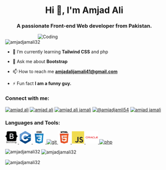 <h1 align="center">Hi 👋, I'm Amjad Ali</h1>
<h3 align="center">A passionate Front-end Web developer from Pakistan.</h3>

<img src = "https://so-development.org/wp-content/uploads/2021/11/full-stack-development.gif" align= "right" alt="Coding" width = "400">

<p align="left"> <img src="https://komarev.com/ghpvc/?username=amjadjamali32&label=Profile%20views&color=0e75b6&style=flat" alt="amjadjamali32" /> </p>

- 🌱 I’m currently learning **Tailwind CSS** and php

- 💬 Ask me about **Bootstrap**

- 📫 How to reach me **amjadalijamali41@gmail.com**

- ⚡ Fun fact **I am a funny guy.**

<h3 align="left">Connect with me:</h3>

<p align="left">
<a href="https://codepen.io/amjad ali" target="blank"><img align="center" src="https://raw.githubusercontent.com/rahuldkjain/github-profile-readme-generator/master/src/images/icons/Social/codepen.svg" alt="amjad ali" height="30" width="40" /></a>
<a href="https://linkedin.com/in/amjad ali" target="blank"><img align="center" src="https://raw.githubusercontent.com/rahuldkjain/github-profile-readme-generator/master/src/images/icons/Social/linked-in-alt.svg" alt="amjad ali" height="30" width="40" /></a>
<a href="https://fb.com/amjad ali jamali" target="blank"><img align="center" src="https://raw.githubusercontent.com/rahuldkjain/github-profile-readme-generator/master/src/images/icons/Social/facebook.svg" alt="amjad ali jamali" height="30" width="40" /></a>
<a href="https://instagram.com/@amjadjamli54" target="blank"><img align="center" src="https://raw.githubusercontent.com/rahuldkjain/github-profile-readme-generator/master/src/images/icons/Social/instagram.svg" alt="@amjadjamli54" height="30" width="40" /></a>
<a href="https://www.hackerrank.com/amjad jamali" target="blank"><img align="center" src="https://raw.githubusercontent.com/rahuldkjain/github-profile-readme-generator/master/src/images/icons/Social/hackerrank.svg" alt="amjad jamali" height="30" width="40" /></a>
</p>

<h3 align="left">Languages and Tools:</h3>
<p align="left"> <a href="https://getbootstrap.com" target="_blank" rel="noreferrer"> <img src="https://raw.githubusercontent.com/devicons/devicon/master/icons/bootstrap/bootstrap-plain-wordmark.svg" alt="bootstrap" width="40" height="40"/> </a> <a href="https://www.w3schools.com/cpp/" target="_blank" rel="noreferrer"> <img src="https://raw.githubusercontent.com/devicons/devicon/master/icons/cplusplus/cplusplus-original.svg" alt="cplusplus" width="40" height="40"/> </a> <a href="https://www.w3schools.com/css/" target="_blank" rel="noreferrer"> <img src="https://raw.githubusercontent.com/devicons/devicon/master/icons/css3/css3-original-wordmark.svg" alt="css3" width="40" height="40"/> </a> <a href="https://git-scm.com/" target="_blank" rel="noreferrer"> <img src="https://www.vectorlogo.zone/logos/git-scm/git-scm-icon.svg" alt="git" width="40" height="40"/> </a> <a href="https://www.w3.org/html/" target="_blank" rel="noreferrer"> <img src="https://raw.githubusercontent.com/devicons/devicon/master/icons/html5/html5-original-wordmark.svg" alt="html5" width="40" height="40"/> </a> <a href="https://developer.mozilla.org/en-US/docs/Web/JavaScript" target="_blank" rel="noreferrer"> <img src="https://raw.githubusercontent.com/devicons/devicon/master/icons/javascript/javascript-original.svg" alt="javascript" width="40" height="40"/> </a> <a href="https://www.oracle.com/" target="_blank" rel="noreferrer"> <img src="https://raw.githubusercontent.com/devicons/devicon/master/icons/oracle/oracle-original.svg" alt="oracle" width="40" height="40"/> </a> 
<a href="https://php.com" target="_blank" rel="noreferrer"> <img src="https://upload.wikimedia.org/wikipedia/commons/thumb/2/27/PHP-logo.svg/2560px-PHP-logo.svg.png" alt="php" width="40" height="40"/> </a>
</p>

<p><img align="left" src="https://github-readme-stats.vercel.app/api/top-langs?username=amjadjamali32&show_icons=true&locale=en&layout=compact" alt="amjadjamali32" /></p>

<p>&nbsp;<img align="center" src="https://github-readme-stats.vercel.app/api?username=amjadjamali32&show_icons=true&locale=en" alt="amjadjamali32" /></p>

<p><img align="center" src="https://github-readme-streak-stats.herokuapp.com/?user=amjadjamali32&" alt="amjadjamali32" /></p>
